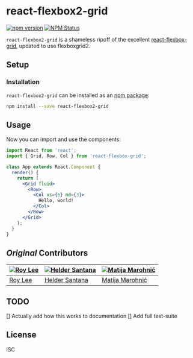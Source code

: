 # react-flexbox2-grid
[![npm version](https://badge.fury.io/js/react-flexbox2-grid.svg)](https://badge.fury.io/js/react-flexbox-grid)
[![NPM Status](http://img.shields.io/npm/dm/react-flexbox2-grid.svg?style=flat)](https://www.npmjs.org/package/react-flexbox-grid)

`react-flexbox2-grid` is a shameless ripoff of the excellent [react-flexbox-grid](https://github.com/roylee0704/react-flexbox-grid), updated to use flexboxgrid2.

Setup
-----

### Installation

`react-flexbox2-grid` can be installed as an [npm package](https://www.npmjs.com/package/react-flexbox2-grid):

```bash
npm install --save react-flexbox2-grid
```

Usage
-----

Now you can import and use the components:

```jsx
import React from 'react';
import { Grid, Row, Col } from 'react-flexbox-grid';

class App extends React.Component {
  render() {
    return (
      <Grid fluid>
        <Row>
          <Col xs={6} md={3}>
            Hello, world!
          </Col>
        </Row>
      </Grid>
    );
  }
}
```


_Original_ Contributors
-----------
[![Roy Lee](https://avatars0.githubusercontent.com/u/3850661?v=3&s=144)](https://github.com/roylee0704/) | [![Helder Santana](https://avatars1.githubusercontent.com/u/134727?v=3&s=144)](https://github.com/heldr/) | [![Matija Marohnić](https://avatars2.githubusercontent.com/u/471278?v=3&s=144)](https://github.com/silvenon)
---|---|---
[Roy Lee](https://github.com/roylee0704) | [Helder Santana](https://github.com/heldr/) | [Matija Marohnić](https://github.com/silvenon)


TODO
-----

[] Actually add how this works to documentation
[] Add full test-suite

License
-------
ISC